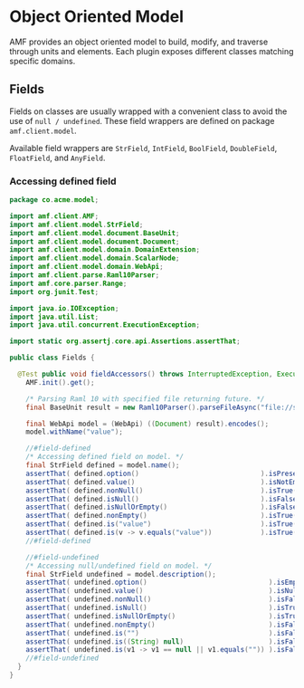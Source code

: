 # Object Oriented Model

AMF provides an object oriented model to build, modify, and traverse through units and elements. Each plugin exposes different classes matching specific domains.

## Fields

Fields on classes are usually wrapped with a convenient class to avoid the use of `null / undefined`. These field wrappers are defined on package ```amf.client.model```.

Available field wrappers are `StrField`, `IntField`, `BoolField`, `DoubleField`, `FloatField`, and `AnyField`.

### Accessing defined field


```Java
package co.acme.model;

import amf.client.AMF;
import amf.client.model.StrField;
import amf.client.model.document.BaseUnit;
import amf.client.model.document.Document;
import amf.client.model.domain.DomainExtension;
import amf.client.model.domain.ScalarNode;
import amf.client.model.domain.WebApi;
import amf.client.parse.Raml10Parser;
import amf.core.parser.Range;
import org.junit.Test;

import java.io.IOException;
import java.util.List;
import java.util.concurrent.ExecutionException;

import static org.assertj.core.api.Assertions.assertThat;

public class Fields {

  @Test public void fieldAccessors() throws InterruptedException, ExecutionException, IOException {
    AMF.init().get();

    /* Parsing Raml 10 with specified file returning future. */
    final BaseUnit result = new Raml10Parser().parseFileAsync("file://src/main/resources/examples/banking-api.raml").get();

    final WebApi model = (WebApi) ((Document) result).encodes();
    model.withName("value");

    //#field-defined
    /* Accessing defined field on model. */
    final StrField defined = model.name();
    assertThat( defined.option()                              ).isPresent();
    assertThat( defined.value()                               ).isNotEmpty();
    assertThat( defined.nonNull()                             ).isTrue();
    assertThat( defined.isNull()                              ).isFalse();
    assertThat( defined.isNullOrEmpty()                       ).isFalse();
    assertThat( defined.nonEmpty()                            ).isTrue();
    assertThat( defined.is("value")                           ).isTrue();
    assertThat( defined.is(v -> v.equals("value"))            ).isTrue();
    //#field-defined

    //#field-undefined
    /* Accessing null/undefined field on model. */
    final StrField undefined = model.description();
    assertThat( undefined.option()                              ).isEmpty();
    assertThat( undefined.value()                               ).isNull(); // Defaults: String -> null, Int -> 0, Boolean -> false
    assertThat( undefined.nonNull()                             ).isFalse();
    assertThat( undefined.isNull()                              ).isTrue();
    assertThat( undefined.isNullOrEmpty()                       ).isTrue();
    assertThat( undefined.nonEmpty()                            ).isFalse();
    assertThat( undefined.is("")                                ).isFalse(); // `is` is always false for null / undefined values
    assertThat( undefined.is((String) null)                     ).isFalse(); // `is` is always false for null / undefined values
    assertThat( undefined.is(v1 -> v1 == null || v1.equals("")) ).isFalse(); // `is` is always false for null / undefined values
    //#field-undefined
  }
}
```
